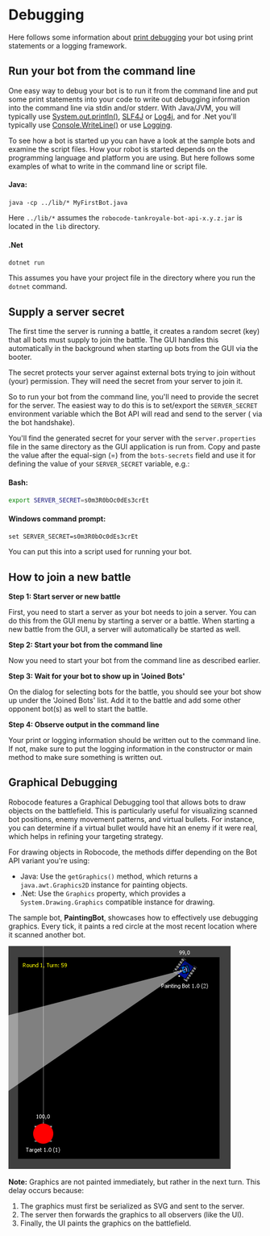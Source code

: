 # Debugging

Here follows some information about [print debugging] your bot using print statements or a logging framework.

## Run your bot from the command line

One easy way to debug your bot is to run it from the command line and put some print statements into your code to write
out debugging information into the command line via stdin and/or stderr. With Java/JVM, you will typically use
[System.out.println()], [SLF4J] or [Log4j], and for .Net you'll typically use [Console.WriteLine()] or use [Logging].

To see how a bot is started up you can have a look at the sample bots and examine the script files. How your robot is
started depends on the programming language and platform you are using. But here follows some examples of what to write
in the command line or script file.

#### Java:

```shell
java -cp ../lib/* MyFirstBot.java
```

Here `../lib/*` assumes the `robocode-tankroyale-bot-api-x.y.z.jar` is located in the `lib` directory.

#### .Net

```shell
dotnet run
```

This assumes you have your project file in the directory where you run the `dotnet` command.

## Supply a server secret

The first time the server is running a battle, it creates a random secret (key) that all bots must supply to join the
battle. The GUI handles this automatically in the background when starting up bots from the GUI via the booter.

The secret protects your server against external bots trying to join without (your) permission. They will need the
secret from your server to join it.

So to run your bot from the command line, you'll need to provide the secret for the server. The easiest way to do this
is to set/export the `SERVER_SECRET` environment variable which the Bot API will read and send to the server (
via the bot handshake).

You'll find the generated secret for your server with the `server.properties` file in the same directory as the GUI
application is run from. Copy and paste the value after the equal-sign (=) from the `bots-secrets` field and use it for
defining the value of your `SERVER_SECRET` variable, e.g.:

#### Bash:

```bash
export SERVER_SECRET=s0m3R0bOc0dEs3crEt
```

#### Windows command prompt:

```shell
set SERVER_SECRET=s0m3R0bOc0dEs3crEt
```

You can put this into a script used for running your bot.

## How to join a new battle

**Step 1: Start server or new battle**

First, you need to start a server as your bot needs to join a server. You can do this from the GUI menu by starting a
server or a battle. When starting a new battle from the GUI, a server will automatically be started as well.

**Step 2: Start your bot from the command line**

Now you need to start your bot from the command line as described earlier.

**Step 3: Wait for your bot to show up in 'Joined Bots'**

On the dialog for selecting bots for the battle, you should see your bot show up under the 'Joined Bots' list. Add it to
the battle and add some other opponent bot(s) as well to start the battle.

**Step 4: Observe output in the command line**

Your print or logging information should be written out to the command line. If not, make sure to put the logging
information in the constructor or main method to make sure something is written out.

## Graphical Debugging

Robocode features a Graphical Debugging tool that allows bots to draw objects on the battlefield. This is particularly
useful for visualizing scanned bot positions, enemy movement patterns, and virtual bullets. For instance, you can
determine if a virtual bullet would have hit an enemy if it were real, which helps in refining your targeting strategy.

For drawing objects in Robocode, the methods differ depending on the Bot API variant you're using:

- Java: Use the `getGraphics()` method, which returns a `java.awt.Graphics2D` instance for painting objects.
- .Net: Use the `Graphics` property, which provides a `System.Drawing.Graphics` compatible instance for drawing.

The sample bot, **PaintingBot**, showcases how to effectively use debugging graphics. Every tick, it paints a red circle
at the most recent location where it scanned another bot.

![PaintingBot screenshot](../images/gui/paint-bot.png)

**Note:** Graphics are not painted immediately, but rather in the next turn. This delay occurs because:

1. The graphics must first be serialized as SVG and sent to the server.
2. The server then forwards the graphics to all observers (like the UI).
3. Finally, the UI paints the graphics on the battlefield.


[print debugging]: https://en.wikipedia.org/wiki/Debugging "Print debugging"

[System.out.println()]: https://www.geeksforgeeks.org/system-out-println-in-java/ "Print debugging in Java"

[Console.WriteLine()]: https://docs.microsoft.com/en-us/dotnet/api/system.console.writeline?view=net-6.0 "Print debugging in .Net"

[SLF4J]: https://www.slf4j.org/ "Simple Logging Facade for Java (SLF4J)"

[Log4j]: https://logging.apache.org/log4j/2.x/ "Apache Log4j 2"

[Logging]: https://docs.microsoft.com/en-us/dotnet/core/extensions/logging?tabs=command-line
